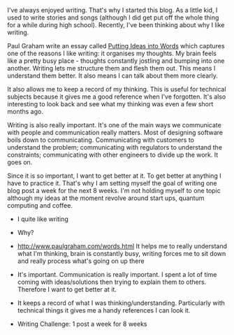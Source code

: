 I've always enjoyed writing. That's why I started this blog. As a little kid, I used to write stories and songs (although I did get put off the whole thing for a while during high school). Recently, I've been thinking about why I like writing. 

Paul Graham write an essay called [Putting Ideas into Words](http://www.paulgraham.com/words.html) which captures one of the reasons I like writing: it organises my thoughts. My brain feels like a pretty busy place - thoughts constantly jostling and bumping into one another. Writing lets me structure them and flesh them out. This means I understand them better. It also means I can talk about them more clearly.

It also allows me to keep a record of my thinking. This is useful for technical subjects because it gives me a good reference when I've forgotten. It's also interesting to look back and see what my thinking was even a few short months ago.

Writing is also really important. It's one of the main ways we communicate with people and communication really matters. Most of designing software boils down to communicating. Communicating with customers to understand the problem; communicating with regulators to understand the constraints; communicating with other engineers to divide up the work. It goes on. 

Since it is so important, I want to get better at it. To get better at anything I have to practice it. That's why I am setting myself the goal of writing one blog post a week for the next 8 weeks. I'm not holding myself to one topic although my ideas at the moment revolve around start ups, quantum computing and coffee.


- I quite like writing

- Why?

- http://www.paulgraham.com/words.html It helps me to really understand what I'm thinking, brain is constantly busy, writing forces me to sit down and really process what's going on up there

- It's important. Communication is really important. I spent a lot of time coming with ideas/solutions then trying to explain them to others. Therefore I want to get better at it.

- It keeps a record of what I was thinking/understanding. Particularly with technical things it gives me a handy references I can look it.

- Writing Challenge: 1 post a week for 8 weeks 